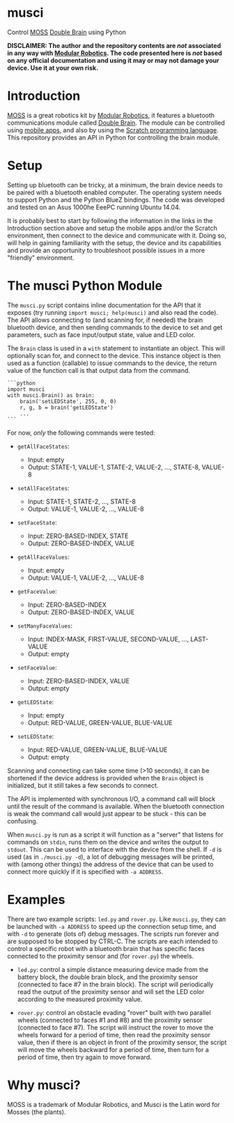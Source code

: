 musci
=====

Control [MOSS](http://www.modrobotics.com/moss/) [Double
Brain](http://www.modrobotics.com/moss/modules/double-brain/) using Python

**DISCLAIMER: The author and the repository contents are _not_ associated in
any way with [Modular Robotics](http://www.modrobotics.com/). The code
presented here is _not_ based on any official documentation and using it may
or may not damage your device. Use it at your own risk.**


Introduction
============

[MOSS](http://www.modrobotics.com/moss/) is a great robotics kit by [Modular
Robotics](http://www.modrobotics.com/), it features a bluetooth communications
module called [Double
Brain](http://www.modrobotics.com/moss/modules/double-brain/). The module can
be controlled using [mobile
apps](https://www.modrobotics.com/moss/moss-brain-instructions/), and also by
using the [Scratch programming
language](http://www.modrobotics.com/moss/apps/moss-scratch/). This
repository provides an API in Python for controlling the brain module.


Setup
=====

Setting up bluetooth can be tricky, at a minimum, the brain device needs to be
paired with a bluetooth enabled computer. The operating system needs to
support Python and the Python BlueZ bindings. The code was developed and
tested on an Asus 1000he EeePC running Ubuntu 14.04.

It is probably best to start by following the information in the links in the
Introduction section above and setup the mobile apps and/or the Scratch
environment, then connect to the device and communicate with it. Doing so,
will help in gaining familiarity with the setup, the device and its
capabilities and provide an opportunity to troubleshoot possible issues in a
more "friendly" environment.


The musci Python Module
=======================

The `musci.py` script contains inline documentation for the API that it
exposes (try running `import musci; help(musci)` and also read the code).
The API allows connecting to (and scanning for, if needed) the brain
bluetooth device, and then sending commands to the device to set and get
parameters, such as face input/output state, value and LED color.

The `Brain` class is used in a `with` statement to instantiate an object.
This will optionally scan for, and connect to the device. This instance
object is then used as a function (callable) to issue commands to the
device, the return value of the function call is that output data from the
command.

    ```python
    import musci
    with musci.Brain() as brain:
        brain('setLEDState', 255, 0, 0)
        r, g, b = brain('getLEDState')
        ...
    ```

For now, _only_ the following commands were tested:

- `getAllFaceStates`:
  - Input: empty
  - Output: STATE-1, VALUE-1, STATE-2, VALUE-2, ..., STATE-8, VALUE-8

- `setAllFaceStates`:
  - Input: STATE-1, STATE-2, ..., STATE-8
  - Output: VALUE-1, VALUE-2, ..., VALUE-8

- `setFaceState`:
  - Input: ZERO-BASED-INDEX, STATE
  - Output: ZERO-BASED-INDEX, VALUE

- `getAllFaceValues`:
  - Input: empty
  - Output: VALUE-1, VALUE-2, ..., VALUE-8

- `getFaceValue`:
  - Input: ZERO-BASED-INDEX
  - Output: ZERO-BASED-INDEX, VALUE

- `setManyFaceValues`:
  - Input: INDEX-MASK, FIRST-VALUE, SECOND-VALUE, ..., LAST-VALUE
  - Output: empty

- `setFaceValue`:
  - Input: ZERO-BASED-INDEX, VALUE
  - Output: empty

- `getLEDState`:
  - Input: empty
  - Output: RED-VALUE, GREEN-VALUE, BLUE-VALUE

- `setLEDState`:
  - Input: RED-VALUE, GREEN-VALUE, BLUE-VALUE
  - Output: empty

Scanning and connecting can take some time (>10 seconds), it can be
shortened if the device address is provided when the `Brain` object is
initialized, but it still takes a few seconds to connect.

The API is implemented with synchronous I/O, a command call will block until
the result of the command is available. When the bluetooth connection is weak
the command call would just appear to be stuck - this can be confusing.

When `musci.py` is run as a script it will function as a "server" that
listens for commands on `stdin`, runs them on the device and writes the
output to `stdout`. This can be used to interface with the device from the
shell. If `-d` is used (as in `./musci.py -d`), a lot of debugging messages
will be printed, with (among other things) the address of the device that can
be used to connect more quickly if it is specified with `-a ADDRESS`.


Examples
========

There are two example scripts: `led.py` and `rover.py`. Like `musci.py`,
they can be launched with `-a ADDRESS` to speed up the connection setup
time, and with `-d` to generate (lots of) debug messages. The scripts run
forever and are supposed to be stopped by CTRL-C. The scripts are each
intended to control a specific robot with a bluetooth brain that has
specific faces connected to the proximity sensor and (for `rover.py`) the
wheels.

- `led.py`: control a simple distance measuring device made from the
  battery block, the double brain block, and the proximity sensor
  (connected to face #7 in the brain block). The script will periodically
  read the output of the proximity sensor and will set the LED color
  according to the measured proximity value.

- `rover.py`: control an obstacle evading "rover" built with two parallel
  wheels (connected to faces #1 and #8) and the proximity sensor (connected
  to face #7). The script will instruct the rover to move the wheels forward
  for a period of time, then read the proximity sensor value, then if there
  is an object in front of the proximity sensor, the script will move the
  wheels backward for a period of time, then turn for a period of time, then
  try again to move forward.


Why musci?
==========

MOSS is a trademark of Modular Robotics, and Musci is the Latin word for
Mosses (the plants).
